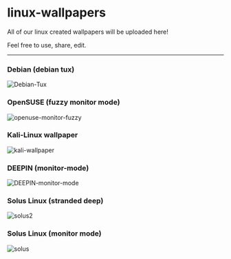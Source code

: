 # linux-wallpapers

All of our linux created wallpapers will be uploaded here! 

Feel free to use, share, edit. 

-------
### Debian (debian tux)
![Debian-Tux](https://github.com/distrohopperuk/linux-wallpapers/assets/159959630/507d9490-7bfb-4b5d-9a89-4abb6b422de7)
### OpenSUSE (fuzzy monitor mode)
![openuse-monitor-fuzzy](https://github.com/distrohopperuk/linux-wallpapers/assets/159959630/d9074e49-27fb-4e43-985a-0deb009a19ae)
### Kali-Linux wallpaper
![kali-wallpaper](https://github.com/distrohopperuk/linux-wallpapers/assets/159959630/7c37c4f4-df24-4796-82f6-bf2b7b2f5ab2)
### DEEPIN (monitor-mode)
![DEEPIN-monitor-mode](https://github.com/distrohopperuk/linux-wallpapers/assets/159959630/003d2af0-1212-410f-aa35-b72b19e3a8e6)
### Solus Linux (stranded deep)
![solus2](https://github.com/distrohopperuk/linux-wallpapers/assets/159959630/ecef245d-44dd-4c40-9ca8-908f89fec9e5)
### Solus Linux (monitor mode)
![solus](https://github.com/distrohopperuk/linux-wallpapers/assets/159959630/25c892cc-bc1b-43ac-b240-115b602548fc)

